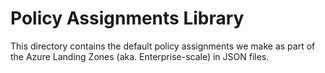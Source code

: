 # Policy Assignments Library

This directory contains the default policy assignments we make as part of the Azure Landing Zones (aka. Enterprise-scale) in JSON files.

